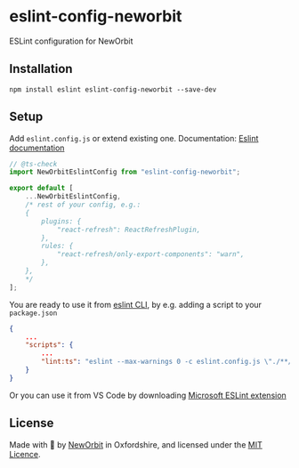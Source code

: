 # eslint-config-neworbit
ESLint configuration for NewOrbit

## Installation
`npm install eslint eslint-config-neworbit --save-dev`

## Setup
Add `eslint.config.js` or extend existing one. Documentation: [Eslint documentation](https://eslint.org/docs/latest/use/getting-started#configuration)
```js
// @ts-check
import NewOrbitEslintConfig from "eslint-config-neworbit";

export default [
    ...NewOrbitEslintConfig,
    /* rest of your config, e.g.:
    {
        plugins: {
            "react-refresh": ReactRefreshPlugin,
        },
        rules: {
            "react-refresh/only-export-components": "warn",
        },
    },
    */
];
```

You are ready to use it from [eslint CLI](https://eslint.org/docs/latest/use/command-line-interface), by e.g. adding a script to your `package.json`
```json
{
    ...
    "scripts": {
        ...
        "lint:ts": "eslint --max-warnings 0 -c eslint.config.js \"./**/*.{js,jsx,ts,tsx, mjs, mts, mjsx, mtsx}\"",
    }
}
```
Or you can use it from VS Code by downloading [Microsoft ESLint extension](https://marketplace.visualstudio.com/items?itemName=dbaeumer.vscode-eslint)

## License
Made with :sparkling_heart: by [NewOrbit](https://www.neworbit.co.uk/) in Oxfordshire, and licensed under the [MIT Licence](LICENCE).
